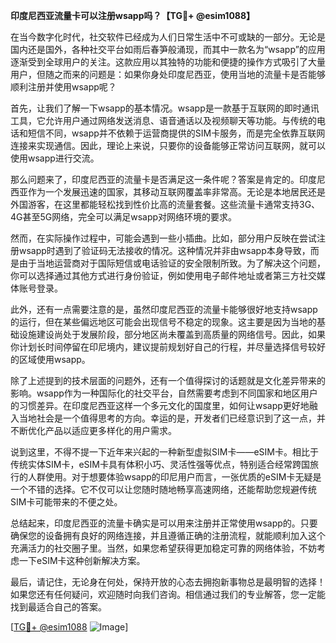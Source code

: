 **印度尼西亚流量卡可以注册wsapp吗？【TG💪+ @esim1088】**

在当今数字化时代，社交软件已经成为人们日常生活中不可或缺的一部分。无论是国内还是国外，各种社交平台如雨后春笋般涌现，而其中一款名为“wsapp”的应用逐渐受到全球用户的关注。这款应用以其独特的功能和便捷的操作方式吸引了大量用户，但随之而来的问题是：如果你身处印度尼西亚，使用当地的流量卡是否能够顺利注册并使用wsapp呢？

首先，让我们了解一下wsapp的基本情况。wsapp是一款基于互联网的即时通讯工具，它允许用户通过网络发送消息、语音通话以及视频聊天等功能。与传统的电话和短信不同，wsapp并不依赖于运营商提供的SIM卡服务，而是完全依靠互联网连接来实现通信。因此，理论上来说，只要你的设备能够正常访问互联网，就可以使用wsapp进行交流。

那么问题来了，印度尼西亚的流量卡是否满足这一条件呢？答案是肯定的。印度尼西亚作为一个发展迅速的国家，其移动互联网覆盖率非常高。无论是本地居民还是外国游客，在这里都能轻松找到性价比高的流量套餐。这些流量卡通常支持3G、4G甚至5G网络，完全可以满足wsapp对网络环境的要求。

然而，在实际操作过程中，可能会遇到一些小插曲。比如，部分用户反映在尝试注册wsapp时遇到了验证码无法接收的情况。这种情况并非由wsapp本身导致，而是由于当地运营商对于国际短信或电话验证的安全限制所致。为了解决这个问题，你可以选择通过其他方式进行身份验证，例如使用电子邮件地址或者第三方社交媒体账号登录。

此外，还有一点需要注意的是，虽然印度尼西亚的流量卡能够很好地支持wsapp的运行，但在某些偏远地区可能会出现信号不稳定的现象。这主要是因为当地的基础设施建设尚处于发展阶段，部分地区尚未覆盖到高质量的网络信号。因此，如果你计划长时间停留在印尼境内，建议提前规划好自己的行程，并尽量选择信号较好的区域使用wsapp。

除了上述提到的技术层面的问题外，还有一个值得探讨的话题就是文化差异带来的影响。wsapp作为一种国际化的社交平台，自然需要考虑到不同国家和地区用户的习惯差异。在印度尼西亚这样一个多元文化的国度里，如何让wsapp更好地融入当地社会是一个值得思考的方向。幸运的是，开发者们已经意识到了这一点，并不断优化产品以适应更多样化的用户需求。

说到这里，不得不提一下近年来兴起的一种新型虚拟SIM卡——eSIM卡。相比于传统实体SIM卡，eSIM卡具有体积小巧、灵活性强等优点，特别适合经常跨国旅行的人群使用。对于想要体验wsapp的印尼用户而言，一张优质的eSIM卡无疑是一个不错的选择。它不仅可以让您随时随地畅享高速网络，还能帮助您规避传统SIM卡可能带来的不便之处。

总结起来，印度尼西亚的流量卡确实是可以用来注册并正常使用wsapp的。只要确保您的设备拥有良好的网络连接，并且遵循正确的注册流程，就能顺利加入这个充满活力的社交圈子里。当然，如果您希望获得更加稳定可靠的网络体验，不妨考虑一下eSIM卡这种创新解决方案。

最后，请记住，无论身在何处，保持开放的心态去拥抱新事物总是最明智的选择！如果您还有任何疑问，欢迎随时向我们咨询。相信通过我们的专业解答，您一定能找到最适合自己的答案。

[[TG💪+ @esim1088](https://t.me/s/esim1088) ![Image](https://i.postimg.cc/4NQfJmqS/Snipaste-2025-05-13-00-14-12.png)]